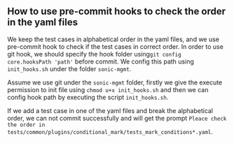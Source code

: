 ## How to use pre-commit hooks to check the order in the yaml files
We keep the test cases in alphabetical order in the yaml files, and we use pre-commit hook to check if the test cases in correct order.
In order to use git hook, we should specify the hook folder using`git config core.hooksPath 'path'` before commit. We config this path using `init_hooks.sh` under the folder `sonic-mgmt`.

Assume we use git under the `sonic-mgmt` folder, firstly we give the execute permission to init file using `chmod u+x init_hooks.sh` and then we can config hook path by executing the script `init_hooks.sh`.

If we add a test case in one of the yaml files and break the alphabetical order, we can not commit successfully and will get the prompt `Pleace check the order in tests/common/plugins/conditional_mark/tests_mark_conditions*.yaml`.
